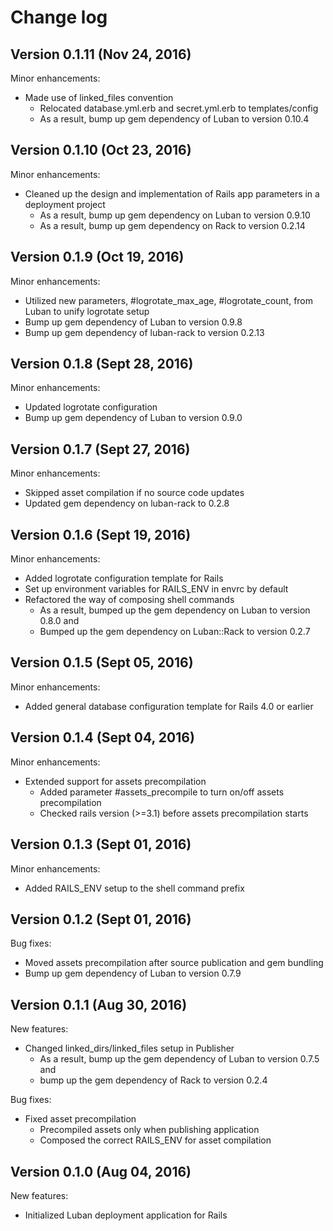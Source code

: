 # Change log

## Version 0.1.11 (Nov 24, 2016)

Minor enhancements:
  * Made use of linked_files convention
    * Relocated database.yml.erb and secret.yml.erb to templates/config
    * As a result, bump up gem dependency of Luban to version 0.10.4

## Version 0.1.10 (Oct 23, 2016)

Minor enhancements:
  * Cleaned up the design and implementation of Rails app parameters in a deployment project
    * As a result, bump up gem dependency on Luban to version 0.9.10
    * As a result, bump up gem dependency on Rack to version 0.2.14

## Version 0.1.9 (Oct 19, 2016)

Minor enhancements:
  * Utilized new parameters, #logrotate_max_age, #logrotate_count, from Luban to unify logrotate setup
  * Bump up gem dependency of Luban to version 0.9.8
  * Bump up gem dependency of luban-rack to version 0.2.13

## Version 0.1.8 (Sept 28, 2016)

Minor enhancements:
  * Updated logrotate configuration
  * Bump up gem dependency of Luban to version 0.9.0

## Version 0.1.7 (Sept 27, 2016)

Minor enhancements:
  * Skipped asset compilation if no source code updates
  * Updated gem dependency on luban-rack to 0.2.8

## Version 0.1.6 (Sept 19, 2016)

Minor enhancements:
  * Added logrotate configuration template for Rails
  * Set up environment variables for RAILS_ENV in envrc by default
  * Refactored the way of composing shell commands
    * As a result, bumped up the gem dependency on Luban to version 0.8.0 and
    * Bumped up the gem dependency on Luban::Rack to version 0.2.7


## Version 0.1.5 (Sept 05, 2016)

Minor enhancements:
  * Added general database configuration template for Rails 4.0 or earlier

## Version 0.1.4 (Sept 04, 2016)

Minor enhancements:
  * Extended support for assets precompilation
    * Added parameter #assets_precompile to turn on/off assets precompilation
    * Checked rails version (>=3.1) before assets precompilation starts

## Version 0.1.3 (Sept 01, 2016)

Minor enhancements:
  * Added RAILS_ENV setup to the shell command prefix

## Version 0.1.2 (Sept 01, 2016)

Bug fixes:
  * Moved assets precompilation after source publication and gem bundling
  * Bump up gem dependency of Luban to version 0.7.9

## Version 0.1.1 (Aug 30, 2016)

New features:
  * Changed linked_dirs/linked_files setup in Publisher
    * As a result, bump up the gem dependency of Luban to version 0.7.5 and
    * bump up the gem dependency of Rack to version 0.2.4

Bug fixes:
  * Fixed asset precompilation
    * Precompiled assets only when publishing application
    * Composed the correct RAILS_ENV for asset compilation

## Version 0.1.0 (Aug 04, 2016)

New features:
  * Initialized Luban deployment application for Rails
